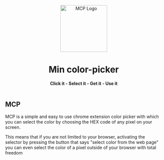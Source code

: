 <div align="center">
  <img src="http://imgfz.com/i/TAjkVpn.png" alt="MCP Logo" width="150">
  <h1>Min color-picker</h1>
  <strong>Click it - Select it - Get it - Use it</strong>
</div>
<br>

## MCP

MCP is a simple and easy to use chrome extension color picker with which you can select the color by choosing the HEX code of any pixel on your screen.

This means that if you are not limited to your browser, activating the selector by pressing the button that says "select color from the web page" you can even select the color of a pixel outside of your browser with total freedom

